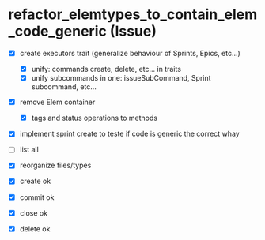 # refactor_elemtypes_to_contain_elem_code_generic (Issue)

- [x] create executors trait (generalize behaviour of Sprints, Epics, etc...)
    - [x] unify: commands create, delete, etc... in traits
    - [x] unify subcommands in one: issueSubCommand, Sprint subcommand, etc...
- [x] remove Elem container
    - [x] tags and status operations to methods
- [x] implement sprint create to teste if code is generic the correct whay

- [ ] list all
- [x] reorganize files/types
- [x] create ok
- [x] commit ok
- [x] close ok
- [x] delete ok
